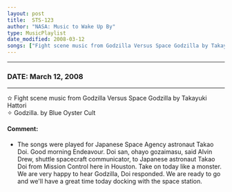 ```yaml
---
layout: post
title:  STS-123
author: "NASA: Music to Wake Up By"
type: MusicPlaylist
date_modified: 2008-03-12
songs: ["Fight scene music from Godzilla Versus Space Godzilla by Takayuki Hattori", "Godzilla. by Blue Oyster Cult"]
---
```


----
### DATE: March 12, 2008
----
✫ Fight scene music from Godzilla Versus Space Godzilla by Takayuki Hattori  &nbsp;<br />
✧ Godzilla. by Blue Oyster Cult

#### Comment:
* The songs were played for Japanese Space Agency astronaut  Takao Doi. Good morning Endeavour. Doi san, ohayo gozaimasu, said Alvin Drew, shuttle spacecraft communicator, to Japanese astronaut Takao Doi from Mission Control here in Houston. Take on today like a monster. We are very happy to hear Godzilla, Doi responded. We are ready to go and we'll have a great time today docking with the space station.




<br/>
<center>
	<a target="_blank"
	   href="https://twitter.com/intent/tweet?hashtags=Space,NASA,Playlist,NASAWakeupCalls,SpaceProgram&text={{ page.author}}, '{{ page.songs.first }}' {{ page.title }}, {{ page.date | date: '%B %d, %Y' }}. {{ site.url }}{{ page.url }}&via=nasawakeupcalls"><i class="fab fa-twitter" alt="Tweet this page" style="font-size: 1.3em;"></i></a>
	&nbsp; 	<i class="fas fa-user-astronaut" style="font-size: 1.5em;"></i> &nbsp;
    <a type="amzn" search="'Fight scene music from Godzilla Versus Space Godzilla by Takayuki Hattori' or 'Godzilla. by Blue Oyster Cult'" category="popular music">
    <i class="fab fa-amazon" style="font-size: 1.3em;"></i></a>
</center>
